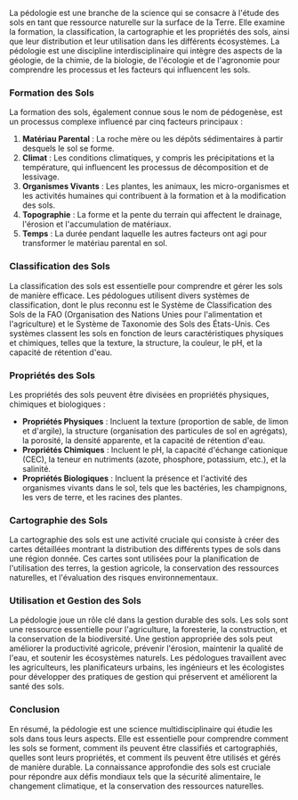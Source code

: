 La pédologie est une branche de la science qui se consacre à l'étude des sols en tant que ressource naturelle sur la surface de la Terre. Elle examine la formation, la classification, la cartographie et les propriétés des sols, ainsi que leur distribution et leur utilisation dans les différents écosystèmes. La pédologie est une discipline interdisciplinaire qui intègre des aspects de la géologie, de la chimie, de la biologie, de l'écologie et de l'agronomie pour comprendre les processus et les facteurs qui influencent les sols.

### Formation des Sols

La formation des sols, également connue sous le nom de pédogenèse, est un processus complexe influencé par cinq facteurs principaux :

1. **Matériau Parental** : La roche mère ou les dépôts sédimentaires à partir desquels le sol se forme.
2. **Climat** : Les conditions climatiques, y compris les précipitations et la température, qui influencent les processus de décomposition et de lessivage.
3. **Organismes Vivants** : Les plantes, les animaux, les micro-organismes et les activités humaines qui contribuent à la formation et à la modification des sols.
4. **Topographie** : La forme et la pente du terrain qui affectent le drainage, l'érosion et l'accumulation de matériaux.
5. **Temps** : La durée pendant laquelle les autres facteurs ont agi pour transformer le matériau parental en sol.

### Classification des Sols

La classification des sols est essentielle pour comprendre et gérer les sols de manière efficace. Les pédologues utilisent divers systèmes de classification, dont le plus reconnu est le Système de Classification des Sols de la FAO (Organisation des Nations Unies pour l'alimentation et l'agriculture) et le Système de Taxonomie des Sols des États-Unis. Ces systèmes classent les sols en fonction de leurs caractéristiques physiques et chimiques, telles que la texture, la structure, la couleur, le pH, et la capacité de rétention d'eau.

### Propriétés des Sols

Les propriétés des sols peuvent être divisées en propriétés physiques, chimiques et biologiques :

- **Propriétés Physiques** : Incluent la texture (proportion de sable, de limon et d'argile), la structure (organisation des particules de sol en agrégats), la porosité, la densité apparente, et la capacité de rétention d'eau.
- **Propriétés Chimiques** : Incluent le pH, la capacité d'échange cationique (CEC), la teneur en nutriments (azote, phosphore, potassium, etc.), et la salinité.
- **Propriétés Biologiques** : Incluent la présence et l'activité des organismes vivants dans le sol, tels que les bactéries, les champignons, les vers de terre, et les racines des plantes.

### Cartographie des Sols

La cartographie des sols est une activité cruciale qui consiste à créer des cartes détaillées montrant la distribution des différents types de sols dans une région donnée. Ces cartes sont utilisées pour la planification de l'utilisation des terres, la gestion agricole, la conservation des ressources naturelles, et l'évaluation des risques environnementaux.

### Utilisation et Gestion des Sols

La pédologie joue un rôle clé dans la gestion durable des sols. Les sols sont une ressource essentielle pour l'agriculture, la foresterie, la construction, et la conservation de la biodiversité. Une gestion appropriée des sols peut améliorer la productivité agricole, prévenir l'érosion, maintenir la qualité de l'eau, et soutenir les écosystèmes naturels. Les pédologues travaillent avec les agriculteurs, les planificateurs urbains, les ingénieurs et les écologistes pour développer des pratiques de gestion qui préservent et améliorent la santé des sols.

### Conclusion

En résumé, la pédologie est une science multidisciplinaire qui étudie les sols dans tous leurs aspects. Elle est essentielle pour comprendre comment les sols se forment, comment ils peuvent être classifiés et cartographiés, quelles sont leurs propriétés, et comment ils peuvent être utilisés et gérés de manière durable. La connaissance approfondie des sols est cruciale pour répondre aux défis mondiaux tels que la sécurité alimentaire, le changement climatique, et la conservation des ressources naturelles.